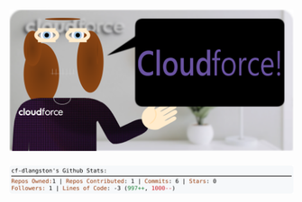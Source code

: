 <!-- 
Version 3.0.144
Built Fri Nov 15 2024 05:20:31 GMT+0000 (Coordinated Universal Time)
-->

<h1 align="center">
  <a href="https://github.com/cf-dlangston/cf-dlangston/tree/master/src" title="Click to View Source">
    <picture width="100%" alt="Dylan">
      <source media="(prefers-color-scheme: dark)" srcset="dylan-dark.svg?version=3.0.144">
      <img src="dylan-light.svg?version=3.0.144" alt="Dylan">
    </picture>
  </a>
</h1>

<div align="center">
  <picture width="100%" alt="Profile Info and Stats">
    <source media="(prefers-color-scheme: dark)" srcset="stats-dark.svg?version=3.0.144">
    <img src="stats-light.svg?version=3.0.144" alt="Profile Info and Stats">
  </picture>
</div>
